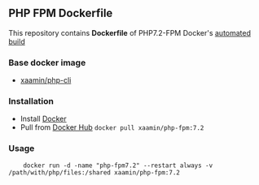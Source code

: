 ## PHP FPM Dockerfile
This repository contains **Dockerfile** of PHP7.2-FPM Docker's [automated build](https://hub.docker.com/r/xaamin/php-fpm)

### Base docker image
* [xaamin/php-cli](https://registry.hub.docker.com/r/xaamin/php)

### Installation
* Install [Docker](https://www.docker.com)
* Pull from [Docker Hub](https://hub.docker.com/r/xaamin/php-fpm) `docker pull xaamin/php-fpm:7.2`

### Usage
```
	docker run -d -name "php-fpm7.2" --restart always -v /path/with/php/files:/shared xaamin/php-fpm:7.2
```